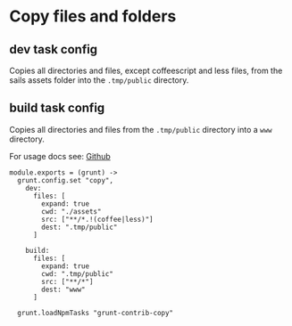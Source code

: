 
# Copy files and folders

## dev task config

Copies all directories and files, except coffeescript and less files, from the sails
assets folder into the `.tmp/public` directory.

## build task config

Copies all directories and files from the `.tmp/public` directory into a `www` directory.

For usage docs see: [Github](https://github.com/gruntjs/grunt-contrib-copy)

    module.exports = (grunt) ->
      grunt.config.set "copy",
        dev:
          files: [
            expand: true
            cwd: "./assets"
            src: ["**/*.!(coffee|less)"]
            dest: ".tmp/public"
          ]

        build:
          files: [
            expand: true
            cwd: ".tmp/public"
            src: ["**/*"]
            dest: "www"
          ]

      grunt.loadNpmTasks "grunt-contrib-copy"
